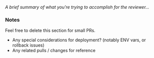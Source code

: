 _A brief summary of what you're trying to accomplish for the reviewer..._

### Notes
Feel free to delete this section for small PRs.

* Any special considerations for deployment? (notably ENV vars, or rollback issues)
* Any related pulls / changes for reference
